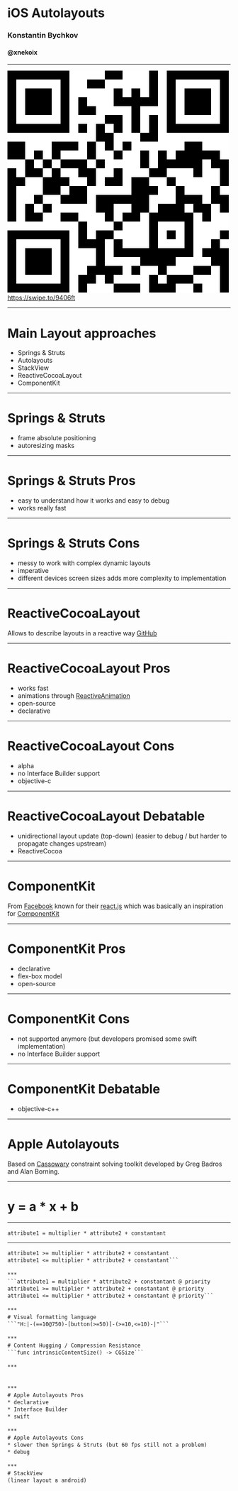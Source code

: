 # iOS Autolayouts
### Konstantin Bychkov
#### @xnekoix

***
![Presentation QR](images/qrcode.png)
https://swipe.to/9406ft

***
# Main Layout approaches
* Springs & Struts
* Autolayouts
* StackView
* ReactiveCocoaLayout
* ComponentKit

***
# Springs & Struts
* frame absolute positioning
* autoresizing masks

***
# Springs & Struts Pros
* easy to understand how it works and easy to debug
* works really fast

***
# Springs & Struts Cons
* messy to work with complex dynamic layouts
* imperative
* different devices screen sizes adds more complexity to implementation

***
# ReactiveCocoaLayout
Allows to describe layouts in a reactive way
[GitHub](https://github.com/ReactiveCocoa/ReactiveCocoaLayout)

***
# ReactiveCocoaLayout Pros
* works fast
* animations through [ReactiveAnimation](https://github.com/ReactiveCocoa/ReactiveAnimation)
* open-source
* declarative

***
# ReactiveCocoaLayout Cons
* alpha
* no Interface Builder support
* objective-c

***
# ReactiveCocoaLayout Debatable
* unidirectional layout update (top-down)
(easier to debug / but harder to propagate changes upstream)
* ReactiveCocoa

***
# ComponentKit
From [Facebook](https://facebook.com) known for their [react.js](https://facebook.github.io/react/)
which was basically an inspiration for [ComponentKit](https://github.com/facebook/componentkit)

***
# ComponentKit Pros
* declarative
* flex-box model
* open-source

***
# ComponentKit Cons
* not supported anymore (but developers promised some swift implementation)
* no Interface Builder support

***
# ComponentKit Debatable
* objective-c++

***
# Apple Autolayouts
Based on [Cassowary](https://en.wikipedia.org/wiki/Cassowary_(software)) constraint solving toolkit developed by Greg Badros and Alan Borning.

***
# y = a * x + b

***
```attribute1 = multiplier * attribute2 + constantant```

***
```attribute1 = multiplier * attribute2 + constantant
attribute1 >= multiplier * attribute2 + constantant
attribute1 <= multiplier * attribute2 + constantant```

***
```attribute1 = multiplier * attribute2 + constantant @ priority
attribute1 >= multiplier * attribute2 + constantant @ priority
attribute1 <= multiplier * attribute2 + constantant @ priority```

***
# Visual formatting language
```"H:|-(==10@750)-[button(>=50)]-(>=10,<=10)-|"```

***
# Content Hugging / Compression Resistance
```func intrinsicContentSize() -> CGSize```

***


***
# Apple Autolayouts Pros
* declarative
* Interface Builder
* swift

***
# Apple Autolayouts Cons
* slower then Springs & Struts (but 60 fps still not a problem)
* debug

***
# StackView
(linear layout в android)
